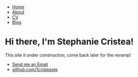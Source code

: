 <html>
	<head>
		<title>Stephanie Cristea, Horrible Cop</title>
	</head>
	<body>
		<nav>
    		<ul>
        		<li><a href="/">Home</a></li>
	        	<li><a href="/about.md">About</a></li>
        		<li><a href="/cv.md">CV</a></li>
        		<li><a href="/blog">Blog</a></li>
    		</ul>
		</nav>
		<div class="container">
    		<div class="blurb">
        		<h1>Hi there, I'm Stephanie Cristea!</h1>
				<p>This site it under construction, come back later for the revamp!</p>
    		</div><!-- /.blurb -->
		</div><!-- /.container -->
		<footer>
    		<ul>
        		<li><a href="mailto:stcristea@gmail.com">Send me an Email</a></li>
        		<li><a href="https://github.com/1cristeaste">github.com/1cristeaste</a></li>
			</ul>
		</footer>
	</body>
</html>
